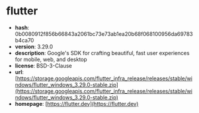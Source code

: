 # flutter

- **hash**: 0b0080912f856b66843a2061bc73e73ab1ea20b68f068100956da69783b4ca70
- **version**: 3.29.0
- **description**: Google's SDK for crafting beautiful, fast user experiences for mobile, web, and desktop
- **license**: BSD-3-Clause
- **url**: [https://storage.googleapis.com/flutter_infra_release/releases/stable/windows/flutter_windows_3.29.0-stable.zip](https://storage.googleapis.com/flutter_infra_release/releases/stable/windows/flutter_windows_3.29.0-stable.zip)
- **homepage**: [https://flutter.dev](https://flutter.dev)


